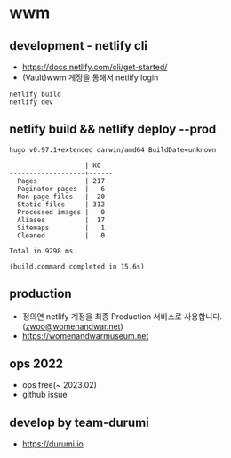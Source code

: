 # wwm

## development - netlify cli

- https://docs.netlify.com/cli/get-started/
- (Vault)wwm 계정을 통해서 netlify login

```
netlify build
netlify dev
```

## netlify build && netlify deploy --prod

```
hugo v0.97.1+extended darwin/amd64 BuildDate=unknown

                   | KO   
-------------------+------
  Pages            | 217  
  Paginator pages  |   6  
  Non-page files   |  20  
  Static files     | 312  
  Processed images |   0  
  Aliases          |  17  
  Sitemaps         |   1  
  Cleaned          |   0  

Total in 9298 ms
​
(build.command completed in 15.6s)
```

## production

- 정의연 netlify 계정을 최종 Production 서비스로 사용합니다.(zwoo@womenandwar.net)
- https://womenandwarmuseum.net

## ops 2022

- ops free(~ 2023.02)
- github issue

## develop by team-durumi

- https://durumi.io